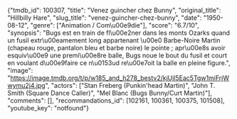 {"tmdb_id": 100307, "title": "Venez guincher chez Bunny", "original_title": "Hillbilly Hare", "slug_title": "venez-guincher-chez-bunny", "date": "1950-08-12", "genre": ["Animation / Com\u00e9die"], "score": "6.7/10", "synopsis": "Bugs est en train de fl\u00e2ner dans les monts Ozarks quand un fusil extr\u00eamement long appartenant \u00e0 Barbe-Noire Martin (chapeau rouge, pantalon bleu et barbe noire) le pointe ; apr\u00e8s avoir esquiv\u00e9 une premi\u00e8re balle, Bugs noue le bout du fusil et court en voulant d\u00e9faire ce n\u0153ud re\u00e7oit la balle en pleine figure.", "image": "https://image.tmdb.org/t/p/w185_and_h278_bestv2/kjUjl5Eac5Tgw1miFrjWwymu2j4.jpg", "actors": ["Stan Freberg (Punkin'head Martin)", "John T. Smith (Square Dance Caller)", "Mel Blanc (Bugs Bunny/Curt Martin)"], "comments": [], "recommandations_id": [102161, 100361, 100375, 101508], "youtube_key": "notfound"}